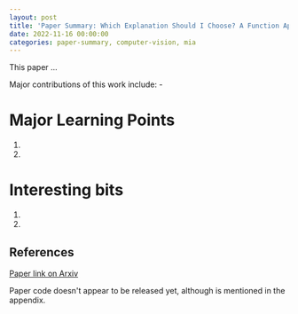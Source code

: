```yaml
---
layout: post
title: 'Paper Summary: Which Explanation Should I Choose? A Function Approximation Perspective to Characterizing Post hoc Explanations'
date: 2022-11-16 00:00:00
categories: paper-summary, computer-vision, mia
---
```


This paper ...

Major contributions of this work include:
    - 

Major Learning Points
======

1. 

2. 

Interesting bits
======

1. 

2. 

References
------

[Paper link on Arxiv](https://arxiv.org/abs/2206.01254)

Paper code doesn't appear to be released yet, although is mentioned in the appendix. 